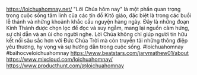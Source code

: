https://loichuahomnay.net/
"Lời Chúa hôm nay" là một phần quan trọng trong cuộc sống tâm linh của các tín đồ Kitô giáo, đặc biệt là trong các buổi lễ thánh và những khoảnh khắc cầu nguyện hàng ngày. Đây là những đoạn Kinh Thánh được chọn lọc để đọc và suy ngẫm, mang lại nguồn cảm hứng, sự chỉ dẫn và an ủi cho người nghe. Lời Chúa không chỉ giúp người tín hữu kết nối sâu sắc hơn với Đức Chúa Trời mà còn truyền tải những thông điệp yêu thương, hy vọng và sự hướng dẫn trong cuộc sống. 
#loichuahomnay #baìhocveloichuahomnay
https://www.beatstars.com/jarvmathew01/about
https://www.mixcloud.com/loichuahomnay/
https://www.producthunt.com/@loichuahomnay
